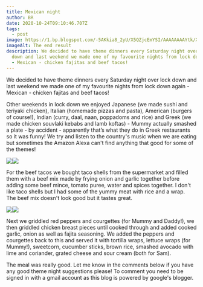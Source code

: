 ```yaml
---
title: Mexican night
author: BR
date: 2020-10-24T09:10:46.707Z
tags:
  - post
image: https://1.bp.blogspot.com/-5AKkia8_2yU/X5QZjcEmYSI/AAAAAAAAYtk/XAXOXSMY_qUOXrGWR76tXw_pWvxvYSblQCLcBGAsYHQ/s640/6.jpg
imageAlt: The end result
description: We decided to have theme dinners every Saturday night over lock
  down and last weekend we made one of my favourite nights from lock down again
  - Mexican - chicken fajitas and beef tacos!
---
```

We decided to have theme dinners every Saturday night over lock down and last weekend we made one of my favourite nights from lock down again - Mexican - chicken fajitas and beef tacos! 



Other weekends in lock down we enjoyed Japanese (we made sushi and teriyaki chicken), Italian (homemade pizzas and pasta), American (burgers of course!), Indian (curry, daal, naan, poppadoms and rice) and Greek (we made chicken souvlaki kebabs and lamb koftas) - Mummy actually smashed a plate - by accident - apparently that’s what they do in Greek restaurants so it was funny! We try and listen to the country's music when we are eating but sometimes the Amazon Alexa can't find anything that good for some of the themes!

[](<>)

[![](https://1.bp.blogspot.com/-9zMN3MFoS3s/X429a9orCCI/AAAAAAAAYrQ/HVfDDP4czhQo3WLKDZhzcpuQVcS2YlNtACLcBGAsYHQ/w269-h240/1.jpg)](https://1.bp.blogspot.com/-9zMN3MFoS3s/X429a9orCCI/AAAAAAAAYrQ/HVfDDP4czhQo3WLKDZhzcpuQVcS2YlNtACLcBGAsYHQ/s640/1.jpg)[![](https://1.bp.blogspot.com/-niWA75LR5v8/X4286qobDEI/AAAAAAAAYrI/nETxUSVmzDo-Eulvai11ME9DP0cqNTdWQCLcBGAsYHQ/w265-h244/2.jpg)](https://1.bp.blogspot.com/-niWA75LR5v8/X4286qobDEI/AAAAAAAAYrI/nETxUSVmzDo-Eulvai11ME9DP0cqNTdWQCLcBGAsYHQ/s640/2.jpg)



For the beef tacos we bought taco shells from the supermarket and filled them with a beef mix made by frying onion and garlic together before adding some beef mince, tomato puree, water and spices together. I don't like taco shells but I had some of the yummy meat with rice and a wrap.  The beef mix doesn't look good but it tastes great.



[![](https://1.bp.blogspot.com/-DFKzVBQLtCM/X42-mHvi3nI/AAAAAAAAYrc/mshBpQdXapcgY35EtyIE7qe6CftraGP1wCLcBGAsYHQ/w291-h283/3.jpg)](https://1.bp.blogspot.com/-DFKzVBQLtCM/X42-mHvi3nI/AAAAAAAAYrc/mshBpQdXapcgY35EtyIE7qe6CftraGP1wCLcBGAsYHQ/s640/3.jpg)[![](https://1.bp.blogspot.com/-4U_tkIMPnEE/X5QWHDMGCuI/AAAAAAAAYs0/HEXrv4uibBYEgNj01sWBfA3i4CWXoWQ-wCLcBGAsYHQ/w299-h282/4.jpg)](https://1.bp.blogspot.com/-4U_tkIMPnEE/X5QWHDMGCuI/AAAAAAAAYs0/HEXrv4uibBYEgNj01sWBfA3i4CWXoWQ-wCLcBGAsYHQ/s640/4.jpg)



Next we griddled red peppers and courgettes (for Mummy and Daddy!), we then griddled chicken breast pieces until cooked through and added cooked garlic, onion as well as fajita seasoning. We added the peppers and courgettes back to this and served it with tortilla wraps, lettuce wraps (for Mummy!), sweetcorn, cucumber sticks, brown rice, smashed avocado with lime and coriander, grated cheese and sour cream (both for Sam).  

The meal was really good. Let me know in the comments below if you have any good theme night suggestions please! To comment you need to be signed in with a gmail account as this blog is powered by google's blogger.